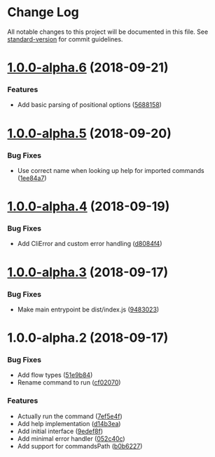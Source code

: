 # Change Log

All notable changes to this project will be documented in this file. See [standard-version](https://github.com/conventional-changelog/standard-version) for commit guidelines.

<a name="1.0.0-alpha.6"></a>
# [1.0.0-alpha.6](https://github.com/relekang/args/compare/v1.0.0-alpha.5...v1.0.0-alpha.6) (2018-09-21)


### Features

* Add basic parsing of positional options ([5688158](https://github.com/relekang/args/commit/5688158))



<a name="1.0.0-alpha.5"></a>
# [1.0.0-alpha.5](https://github.com/relekang/args/compare/v1.0.0-alpha.4...v1.0.0-alpha.5) (2018-09-20)


### Bug Fixes

* Use correct name when looking up help for imported commands ([1ee84a7](https://github.com/relekang/args/commit/1ee84a7))



<a name="1.0.0-alpha.4"></a>
# [1.0.0-alpha.4](https://github.com/relekang/args/compare/v1.0.0-alpha.3...v1.0.0-alpha.4) (2018-09-19)


### Bug Fixes

* Add CliError and custom error handling ([d8084f4](https://github.com/relekang/args/commit/d8084f4))



<a name="1.0.0-alpha.3"></a>
# [1.0.0-alpha.3](https://github.com/relekang/args/compare/v1.0.0-alpha.2...v1.0.0-alpha.3) (2018-09-17)


### Bug Fixes

* Make main entrypoint be dist/index.js ([9483023](https://github.com/relekang/args/commit/9483023))



<a name="1.0.0-alpha.2"></a>
# 1.0.0-alpha.2 (2018-09-17)


### Bug Fixes

* Add flow types ([51e9b84](https://github.com/relekang/args/commit/51e9b84))
* Rename command to run ([cf02070](https://github.com/relekang/args/commit/cf02070))


### Features

* Actually run the command ([7ef5e4f](https://github.com/relekang/args/commit/7ef5e4f))
* Add help implementation ([d14b3ea](https://github.com/relekang/args/commit/d14b3ea))
* Add initial interface ([9edef8f](https://github.com/relekang/args/commit/9edef8f))
* Add minimal error handler ([052c40c](https://github.com/relekang/args/commit/052c40c))
* Add support for commandsPath ([b0b6227](https://github.com/relekang/args/commit/b0b6227))
